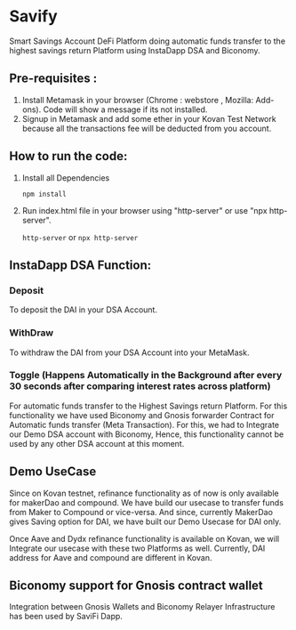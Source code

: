 # Savify

Smart Savings Account DeFi Platform doing automatic funds transfer to the highest savings return Platform using InstaDapp DSA and Biconomy.

## Pre-requisites :
1. Install Metamask in your browser (Chrome : webstore , Mozilla: Add-ons). Code will show a message if its not installed.
2. Signup in Metamask and add some ether in your Kovan Test Network because all the transactions fee will be deducted from you account.

## How to run the code:
1. Install all Dependencies

    `npm install`

2. Run index.html file in your browser using "http-server" or use "npx http-server".

    `http-server` or `npx http-server`


## InstaDapp DSA Function:

### Deposit
To deposit the DAI in your DSA Account.

### WithDraw
To withdraw the DAI from your DSA Account into your MetaMask.

### Toggle (Happens Automatically in the Background after every 30 seconds after comparing interest rates across platform)
For automatic funds transfer to the Highest Savings return Platform. 
For this functionality we have used Biconomy and Gnosis forwarder Contract for Automatic funds transfer (Meta Transaction). For this, we had to Integrate our Demo DSA account with Biconomy, Hence, this functionality cannot be used by any other DSA account at this moment. 

## Demo UseCase

Since on Kovan testnet, refinance functionality as of now is only available for makerDao and compound. We have build our usecase to transfer funds from Maker to Compound or vice-versa. And since, currently MakerDao gives Saving option for DAI, we have built our Demo Usecase for DAI only. 

Once Aave and Dydx refinance functionality is available on Kovan, we will Integrate our usecase with these two Platforms as well. Currently, DAI address for Aave and compound are different in Kovan.

## Biconomy support for Gnosis contract wallet

Integration between Gnosis Wallets and Biconomy Relayer Infrastructure has been used by SaviFi Dapp.


